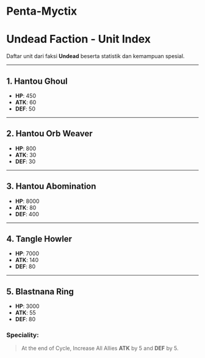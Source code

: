 # Penta-Myctix

# Undead Faction - Unit Index

Daftar unit dari faksi **Undead** beserta statistik dan kemampuan spesial.

---

## 1. Hantou Ghoul
- **HP**: 450  
- **ATK**: 60  
- **DEF**: 50  

---

## 2. Hantou Orb Weaver
- **HP**: 800  
- **ATK**: 30  
- **DEF**: 30  

---

## 3. Hantou Abomination
- **HP**: 8000  
- **ATK**: 80  
- **DEF**: 400  

---

## 4. Tangle Howler
- **HP**: 7000  
- **ATK**: 140  
- **DEF**: 80  

---

## 5. Blastnana Ring
- **HP**: 3000  
- **ATK**: 55  
- **DEF**: 80  

### Speciality:
> At the end of Cycle, Increase All Allies **ATK** by 5 and **DEF** by 5.

